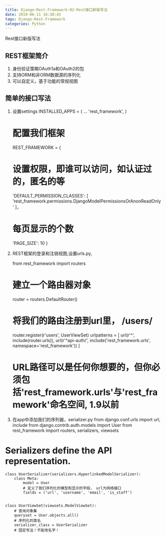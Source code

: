 ```yaml
---
title: Django-Rest-Framework-02-Rest接口新版写法
date: 2019-06-11 18:30:43
tags: Django-Rest-Framework
categories: Python
---
```


Rest接口新版写法

<!-- more -->

## REST框架简介
1. 身份验证策略OAuth1a和OAuth2的包
2. 支持ORM和非ORM数据源的序列化
3. 可以自定义，基于功能的常规视图

## 简单的接口写法
1. 设置settings
    INSTALLED_APPS = (
         ...
         'rest_framework',
    )
    
    # 配置我们框架
    REST_FRAMEWORK = {
    # 设置权限，即谁可以访问，如认证过的，匿名的等
    'DEFAULT_PERMISSION_CLASSES': [
        'rest_framework.permissions.DjangoModelPermissionsOrAnonReadOnly'
    ]，
    # 每页显示的个数
     'PAGE_SIZE': 10
    }
    

2. REST框架的登录和注销视图,设置urls.py,

    from rest_framework import routers
    # 建立一个路由器对象
    router = routers.DefaultRouter()
    # 将我们的路由注册到url里， /users/
    router.register(r'users', UserViewSet)
    urlpatterns = [
        url(r'^', include(router.urls)),
        url(r'^api-auth/', include('rest_framework.urls', namespace='rest_framework'))
    ]
    # URL路径可以是任何你想要的，但你必须包括'rest_framework.urls'与'rest_framework'命名空间, 1.9以前

3. 在app中添加我们的序列器，serializer.py
    from django.conf.urls import url, include
    from django.contrib.auth.models import User
    from rest_framework import routers, serializers, viewsets

# Serializers define the API representation.
    class UserSerializer(serializers.HyperlinkedModelSerializer):
        class Meta:
            model = User
            # 定义了我们序列化的模型和显示的字段， url为网络接口
            fields = ('url', 'username', 'email', 'is_staff')
            

    class UserViewSet(viewsets.ModelViewSet):
        # 查询对象集
        queryset = User.objects.all()
        # 序列化的类名
        serializer_class = UserSerializer
        # 固定写法！不能改名字！
